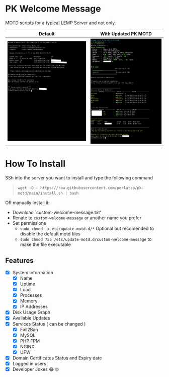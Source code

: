 # PK Welcome Message
MOTD scripts for a typical LEMP Server and not only.


| Default | With Updated PK MOTD |
| --- | --- |
| ![Default](screenshots/1.png "Default") | ![Updated](screenshots/2.png "Updated") |


# How To Install

SSh into the server you want to install and type the following command
> `wget -O - https://raw.githubusercontent.com/perlatsp/pk-motd/main/install.sh | bash`

OR manually install it:
- Download `custom-welcome-message.txt'
- Renate to `custom-welcome-message` or another name you prefer
- Set permissions
    - `sudo chmod -x etc/update-motd.d/*` Optional but recomended to disable the default motd files
    - `sudo chmod 755 /etc/update-motd.d/custom-welcome-message` to make the file executable
## Features
- [x] System Information
    - [x] Name
    - [x] Uptime
    - [x] Load
    - [x] Processes
    - [x] Memory
    - [x] IP Addresses
- [x] Disk Usage Graph
- [x] Available Updates
- [x] Services Status ( can be changed )
    - [x] Fail2Ban
    - [x] MySQL
    - [x] PHP FPM
    - [x] NGINX
    - [x] UFW
- [x] Domain Certificates Status and Expiry date
- [x] Logged in users
- [x] Developer Jokes 😂 🤓